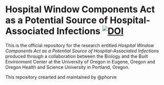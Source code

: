 # Hospital Window Components Act as a Potential Source of Hospital-Associated Infections [![DOI](https://zenodo.org/badge/DOI/10.5281/zenodo.3697370.svg)](https://doi.org/10.5281/zenodo.3697370)

This is the official repository for the research entitled *Hospital Window Components Act as a Potential Source of Hospital-Associated Infections* produced through a collaboration between the Biology and the Built Environment Center at the University of Oregon in Eugene, Oregon and Oregon Health and Science University in Portland, Oregon. 

This repository crearted and maintained by @phorve
